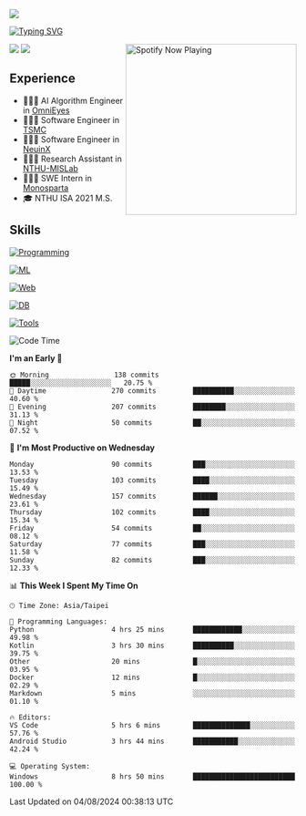 ![](https://komarev.com/ghpvc/?username=peter0512lee&color=ff69b4)

[![Typing SVG](https://readme-typing-svg.herokuapp.com?color=F742BA&size=20&lines=Hi!+I'm+JYL)](https://git.io/typing-svg)

[<img src="https://spotify-now-playing.peter0512lee.vercel.app/api/spotify-playing" alt="Spotify Now Playing" width="300" align="right" />](https://open.spotify.com/user/21iyoswqgnkoe7peuesmqnhgy)

![](https://leetcard.jacoblin.cool/peter0512lee?theme=dark)
![](https://github-readme-activity-graph.vercel.app/graph?username=peter0512lee&theme=github)

## Experience
- 🧑🏻‍💻 AI Algorithm Engineer in [OmniEyes](https://www.theomnieyes.com/)
- 🧑🏻‍💻 Software Engineer in [TSMC](https://www.tsmc.com/)
- 🧑🏻‍💻 Software Engineer in [NeuinX](https://neuinx.com/)
- 🧑🏻‍💻 Research Assistant in [NTHU-MISLab](https://mislab.cs.nthu.edu.tw/)
- 🧑🏻‍💻 SWE Intern in [Monosparta](https://monosparta.org/)
- 🎓 NTHU ISA 2021 M.S.

## Skills
[![Programming](https://skillicons.dev/icons?i=py,kotlin,js)](https://skillicons.dev)

[![ML](https://skillicons.dev/icons?i=pytorch,opencv,sklearn)](https://skillicons.dev)

[![Web](https://skillicons.dev/icons?i=html,css,react,tailwind,nodejs,vite)](https://skillicons.dev)

[![DB](https://skillicons.dev/icons?i=firebase,sqlite,mysql,mongodb)](https://skillicons.dev)

[![Tools](https://skillicons.dev/icons?i=git,github,githubactions,vercel,docker,kubernetes,vscode,postman,anaconda,androidstudio)](https://skillicons.dev)

<!--
<table><tr><td valign="top" width="50%">

<img src="https://github-readme-stats-sigma-five.vercel.app/api?username=peter0512lee&hide_border=true&show_icons=true&locale=en&layout=compact&theme=dracula" align="left" style="width: 100%" />

</td><td valign="top" width="50%">

<img src="https://github-readme-stats-sigma-five.vercel.app/api/top-langs?username=peter0512lee&hide_border=true&show_icons=true&locale=en&layout=compact&theme=dracula" align="left" style="width: 100%" />

</td></tr></table>  
-->

<!--START_SECTION:waka-->
![Code Time](http://img.shields.io/badge/Code%20Time-1%2C197%20hrs%204%20mins-blue)

**I'm an Early 🐤** 

```text
🌞 Morning                138 commits         █████░░░░░░░░░░░░░░░░░░░░   20.75 % 
🌆 Daytime                270 commits         ██████████░░░░░░░░░░░░░░░   40.60 % 
🌃 Evening                207 commits         ████████░░░░░░░░░░░░░░░░░   31.13 % 
🌙 Night                  50 commits          ██░░░░░░░░░░░░░░░░░░░░░░░   07.52 % 
```
📅 **I'm Most Productive on Wednesday** 

```text
Monday                   90 commits          ███░░░░░░░░░░░░░░░░░░░░░░   13.53 % 
Tuesday                  103 commits         ████░░░░░░░░░░░░░░░░░░░░░   15.49 % 
Wednesday                157 commits         ██████░░░░░░░░░░░░░░░░░░░   23.61 % 
Thursday                 102 commits         ████░░░░░░░░░░░░░░░░░░░░░   15.34 % 
Friday                   54 commits          ██░░░░░░░░░░░░░░░░░░░░░░░   08.12 % 
Saturday                 77 commits          ███░░░░░░░░░░░░░░░░░░░░░░   11.58 % 
Sunday                   82 commits          ███░░░░░░░░░░░░░░░░░░░░░░   12.33 % 
```


📊 **This Week I Spent My Time On** 

```text
🕑︎ Time Zone: Asia/Taipei

💬 Programming Languages: 
Python                   4 hrs 25 mins       ████████████░░░░░░░░░░░░░   49.98 % 
Kotlin                   3 hrs 30 mins       ██████████░░░░░░░░░░░░░░░   39.75 % 
Other                    20 mins             █░░░░░░░░░░░░░░░░░░░░░░░░   03.95 % 
Docker                   12 mins             █░░░░░░░░░░░░░░░░░░░░░░░░   02.29 % 
Markdown                 5 mins              ░░░░░░░░░░░░░░░░░░░░░░░░░   01.10 % 

🔥 Editors: 
VS Code                  5 hrs 6 mins        ██████████████░░░░░░░░░░░   57.76 % 
Android Studio           3 hrs 44 mins       ███████████░░░░░░░░░░░░░░   42.24 % 

💻 Operating System: 
Windows                  8 hrs 50 mins       █████████████████████████   100.00 % 
```


 Last Updated on 04/08/2024 00:38:13 UTC
<!--END_SECTION:waka-->


<!--
**peter0512lee/peter0512lee** is a ✨ _special_ ✨ repository because its `README.md` (this file) appears on your GitHub profile.

